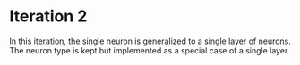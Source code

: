 # Iteration 2

In this iteration, the single neuron is generalized to a single layer of neurons.
The neuron type is kept but implemented as a special case of a single layer.